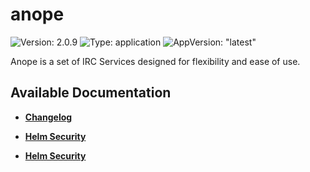 # anope

![Version: 2.0.9](https://img.shields.io/badge/Version-2.0.9-informational?style=flat-square) ![Type: application](https://img.shields.io/badge/Type-application-informational?style=flat-square) ![AppVersion: "latest"](https://img.shields.io/badge/AppVersion-"latest"-informational?style=flat-square)

Anope is a set of IRC Services designed for flexibility and ease of use.

## Available Documentation

- [**Changelog**](CHANGELOG)

- [**Helm Security**](container-security)

- [**Helm Security**](helm-security)

